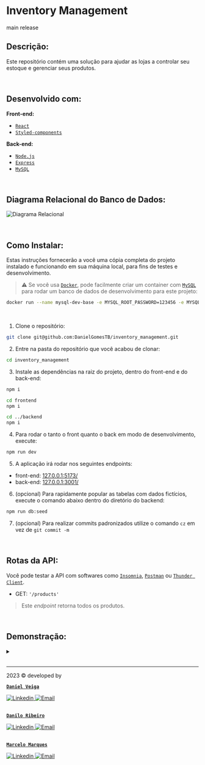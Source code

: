 # Inventory Management
main release

## Descrição:
Este repositório contém uma solução para ajudar as lojas a controlar seu estoque e gerenciar seus produtos.

<br />

## Desenvolvido com:

**Front-end:**
- [`React`](https://react.dev/)
- [`Styled-components`](https://styled-components.com/)

**Back-end:**
- [`Node.js`](https://nodejs.org/en)
- [`Express`](https://expressjs.com/)
- [`MySQL`](https://www.mysql.com/)

<br />

## Diagrama Relacional do Banco de Dados:
![Diagrama Relacional](https://github.com/DanielGomesTB/inventory_management/assets/102492818/5804dc7d-4558-4126-883c-db23eab3c777)


<br />

## Como Instalar:
Estas instruções fornecerão a você uma cópia completa do projeto instalado e funcionando em sua máquina local, para fins de testes e desenvolvimento.

> :warning: Se você usa [`Docker`](https://www.docker.com/), pode facilmente criar um container com [`MySQL`](https://www.mysql.com/) para rodar um banco de dados de desenvolvimento para este projeto:
```sh
docker run --name mysql-dev-base -e MYSQL_ROOT_PASSWORD=123456 -e MYSQL_DATABASE=inventory -p 3306:3306 -d mysql:8
```

<br />

1. Clone o repositório:
```sh
git clone git@github.com:DanielGomesTB/inventory_management.git
```
2. Entre na pasta do repositório que você acabou de clonar:
```sh
cd inventory_management
```
3. Instale as dependências na raiz do projeto, dentro do front-end e do back-end:
```sh
npm i

cd frontend
npm i

cd ../backend
npm i
```
4. Para rodar o tanto o front quanto o back em modo de desenvolvimento, execute:
```sh
npm run dev
```
5. A aplicação irá rodar nos seguintes endpoints:
- front-end: [127.0.0.1:5173/](http://127.0.0.1:5173/)
- back-end: [127.0.0.1:3001/](http://127.0.0.1:3001/)

6. (opcional) Para rapidamente popular as tabelas com dados fictícios, execute o comando abaixo dentro do diretório do backend:
```sh
npm run db:seed
```
7. (opcional) Para realizar commits padronizados utilize o comando `cz` em vez de `git commit -m`

<br />

## Rotas da API:

Você pode testar a API com softwares como [`Insomnia`](https://insomnia.rest/download), [`Postman`](https://www.postman.com/) ou [`Thunder Client`](https://www.thunderclient.com/).

  - GET: `'/products'`
  > Este _endpoint_ retorna todos os produtos.

<br />

## Demonstração:

<details>
  <summary>
  </summary>
  
  1. #### imagem 1
  [imagem 1]()

</details>

<br />

---

2023 © developed by

<div>

  [**`Daniel Veiga`**](https://github.com/DanielGomesTB)

  <a href = "https://www.linkedin.com/in/dg-veiga/">
    <img src="https://img.shields.io/badge/LinkedIn-0077B5?style=for-the-badge&logo=linkedin&logoColor=white" alt="Linkedin" />
  </a>
  <a href="mailto:danielgomesveiga@hotmail.com" target="_blank">
    <img src="https://img.shields.io/badge/Hotmail-0077B5?style=for-the-badge&logo=gmail&logoColor=white" alt="Email" />
  </a>
</div>

<br />

<div>

  [**`Danilo Ribeiro`**](https://github.com/danilobarrosribeiro)

  <a href = "https://www.linkedin.com/in/danilo-de-barros-ribeiro/">
    <img src="https://img.shields.io/badge/LinkedIn-0077B5?style=for-the-badge&logo=linkedin&logoColor=white" alt="Linkedin" />
  </a>
  <a href="mailto:nilo22@gmail.com" target="_blank">
    <img src="https://img.shields.io/badge/Gmail-c71610?style=for-the-badge&logo=gmail&logoColor=white" alt="Email" />
  </a>
</div>

<br />

<div>

  [**`Marcelo Marques`**](https://github.com/marcelo-mls)

  <a href = "https://www.linkedin.com/in/marcelo-mls/">
    <img src="https://img.shields.io/badge/LinkedIn-0077B5?style=for-the-badge&logo=linkedin&logoColor=white" alt="Linkedin" />
  </a>
  <a href="mailto:marcelo-mls@hotmail.com" target="_blank">
    <img src="https://img.shields.io/badge/Hotmail-0077B5?style=for-the-badge&logo=gmail&logoColor=white" alt="Email" />
  </a>
</div>
